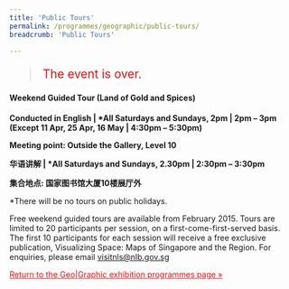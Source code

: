 ```yaml
---
title: 'Public Tours'
permalink: /programmes/geographic/public-tours/
breadcrumb: 'Public Tours'

---
```



<blockquote style="color: #E21216; font-size: 150%;">The event is over.</blockquote>

#### Weekend Guided Tour (Land of Gold and Spices)

__Conducted in English &#124; *All Saturdays and Sundays, 2pm &#124; 2pm – 3pm (Except 11 Apr, 25 Apr, 16 May &#124; 4:30pm – 5:30pm)__

__Meeting point: Outside the Gallery, Level 10__

__华语讲解 &#124; *All Saturdays and Sundays, 2.30pm &#124; 2:30pm – 3:30pm__

__集合地点: 国家图书馆大厦10楼展厅外__

*There will be no tours on public holidays.

Free weekend guided tours are available from February 2015. Tours are limited to 20 participants per session, on a first-come-first-served basis. The first 10 participants for each session will receive a free exclusive publication, Visualizing Space: Maps of Singapore and the Region. For enquiries, please email visitnls@nlb.gov.sg

<a href="/exhibitions/past-exhibitions/geographic/programmes/" style="color:#E21216;">Return to the Geo&#124;Graphic exhibition programmes page &#187;</a>
